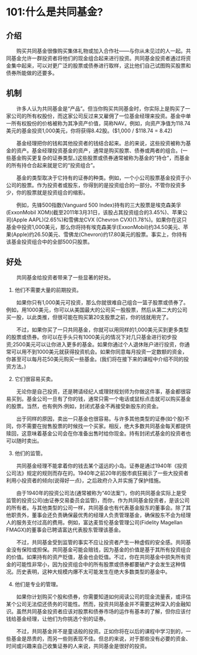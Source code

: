 # 101:什么是共同基金?
## 介绍
　　购买共同基金很像购买集体礼物或加入合作社——与你从未见过的人一起。共同基金允许一群投资者将他们的现金组合起来进行投资。共同基金投资者通过将资金集中起来，可以对更广泛的股票或债券进行取样，这比他们自己试图购买股票和债券所能做的还要多。

## 机制

　　许多人认为共同基金是“产品”。但当你购买共同基金时，你实际上是购买了一家公司的所有权股份，而这家公司反过来又雇佣了一位基金经理来投资。基金中单一所有权股份的价格被称为其净资产价值，简称NAV。例如，向资产净值为118.74美元的基金投资1,000美元，你将获得8.42股。($1,000 / $118.74 = 8.42)

　　基金经理把你的钱和其他投资者的钱结合起来。总的来说，这些投资被称为基金的资产。基金经理投资基金的资产，通常是购买股票、债券或两者的组合。(一些基金购买更复杂的证券类型。)这些股票或债券通常被称为基金的“持仓”，而基金的所有持仓合起来就是它的“投资组合”。

　　基金的类型取决于它持有的证券的种类。例如，一个小公司股票基金投资于小公司的股票。作为投资者或股东，你得到的是投资组合的一部分。不管你投资多少，你的股票就是投资组合的缩影。

　　例如，先锋500指数(Vanguard 500 Index)持有的三大股票是埃克森美孚(ExxonMobil XOM)(截至2011年3月31日，该股占其投资组合的3.45%)、苹果公司(Apple AAPL)(2.65%)和雪佛龙CVX (Chevron CVX)(1.78%)。如果你在这只基金中投资1,000美元，那么你将持有埃克森美孚(ExxonMobil)约34.50美元、苹果(Apple)约26.50美元、雪佛龙(Chevron)约17.80美元的股票。事实上，你持有该基金投资组合中的全部500只股票。

## 好处
　　共同基金给投资者带来了一些显著的好处。

1. 他们不需要大量的前期投资。

  　　如果你只有1,000美元可投资，那么你就很难自己组合一篮子股票或债券了。例如，用1000美元，你可以从美国最大的公司买一股股票，然后从第二大的公司买一股，以此类推，但很可能在购买第20支股票之前，你的钱就用完了。

  　　不过，如果你买了一只共同基金，你就可以用同样的1,000美元买到更多类型的股票或债券。你可以在手头只有1000美元的情况下对几只基金进行初步投资;2500美元可以让你进入更多的基金。如果你通过个人退休账户进行投资，你通常可以用不到1000美元就获得投资机会。如果你同意每月投资一定数额的资金，你甚至可以每月花50美元购买一些基金。(我们将在接下来的课程中介绍不同的投资方法。)

2. 它们很容易买卖。

  　　无论你是自己投资，还是聘请经纪人或理财规划师为你做这件事，基金都很容易买到。基金公司一旦有了你的钱，通常只需一个电话或鼠标点击就可以购买基金的股票。当然，也有例外:例如，封闭式基金不再接受新股东的资金。

  　　出于同样的原因，卖出一只基金也很容易。与许多其他类型的证券(如个股)不同，你不需要在抛售股票的时候找一个买家。相反，绝大多数共同基金每天都提供赎回，这意味着基金公司会在你准备出售时给你现金。持有封闭式基金的投资者也可以随时卖出。

3. 他们的监管。

  　　共同基金经理不能拿着你的钱去某个遥远的小岛。证券是通过1940年《投资公司法》规定的规则而存在的。1940年之前20年的股市疯狂揭示了一些大投资者利用小投资者的倾向(说得好一点)，之后政府介入并实施了保护措施。

  　　由于1940年的投资公司法(通常被称为“40法案”)，你的共同基金实际上是受监管的投资公司(由证券交易委员会监管)，而你，作为共同基金投资者，是该公司的所有者。与其他类型的公司一样，共同基金也有代表基金股东的董事会。除了其他职责外，董事会还负责确保最优秀的经理人负责管理基金，确保股东不会为经理人的服务支付过高的费用。例如，富达麦哲伦基金管理公司(Fidelity Magellan FMAGX)的董事会已聘请富达代表股东管理该基金。

  　　不过，共同基金受到监管的事实不应让投资者产生一种虚假的安全感。共同基金没有保险或担保。共同基金可能会赔钱，因为基金的价值是基于其所有投资组合的价值。如果持有的资产贬值，基金也会贬值。不过，你在共同基金中损失所有资金的可能性非常小，因为投资组合中的所有股票或债券都要破产才会发生这种情况。历史表明，这种大规模内爆不太可能发生在绝大多数类型的基金中。

4. 他们是专业的管理。

  　　如果你计划购买个股和债券，你需要知道如何阅读公司的现金流量表，或评估某个公司无法偿还债务的可能性。然而，投资共同基金并不需要这种深入的金融知识。虽然共同基金投资者应该对股票和债券市场的运作有基本的了解，但你应该付钱给基金经理，让他们为你挑选个别的证券。
  
  　　不过，共同基金并不是童话般的投资。正如你将在以后的课程中学习到的，一些基金是昂贵的，而另一些则表现不佳。但总的来说，对于那些没有必要的资金、时间或兴趣来自己收集证券的人来说，共同基金是很好的投资。

